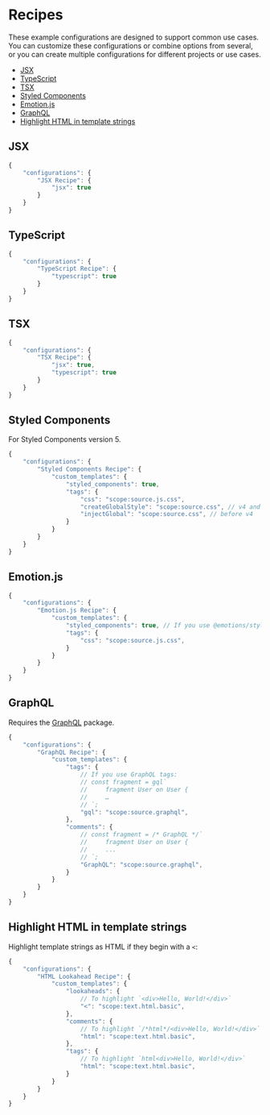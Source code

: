 # Recipes

These example configurations are designed to support common use cases. You can customize these configurations or combine options from several, or you can create multiple configurations for different projects or use cases.

- [JSX](#jsx)
- [TypeScript](#typescript)
- [TSX](#tsx)
- [Styled Components](#styled-components)
- [Emotion.js](#emotionjs)
- [GraphQL](#graphql)
- [Highlight HTML in template strings](#highlight-html-in-template-strings)

## JSX

```js
{
    "configurations": {
        "JSX Recipe": {
            "jsx": true
        }
    }
}
```

## TypeScript

```js
{
    "configurations": {
        "TypeScript Recipe": {
            "typescript": true
        }
    }
}
```

## TSX

```js
{
    "configurations": {
        "TSX Recipe": {
            "jsx": true,
            "typescript": true
        }
    }
}
```

## Styled Components

For Styled Components version 5.

```js
{
    "configurations": {
        "Styled Components Recipe": {
            "custom_templates": {
                "styled_components": true,
                "tags": {
                    "css": "scope:source.js.css",
                    "createGlobalStyle": "scope:source.css", // v4 and above
                    "injectGlobal": "scope:source.css", // before v4
                }
            }
        }
    }
}
```

## Emotion.js

```js
{
    "configurations": {
        "Emotion.js Recipe": {
            "custom_templates": {
                "styled_components": true, // If you use @emotions/styled
                "tags": {
                    "css": "scope:source.js.css",
                }
            }
        }
    }
}
```

## GraphQL

Requires the [GraphQL](https://github.com/dncrews/GraphQL-SublimeText3) package.

```js
{
    "configurations": {
        "GraphQL Recipe": {
            "custom_templates": {
                "tags": {
                    // If you use GraphQL tags:
                    // const fragment = gql`
                    //     fragment User on User {
                    //     …
                    // `;
                    "gql": "scope:source.graphql",
                },
                "comments": {
                    // const fragment = /* GraphQL */`
                    //     fragment User on User {
                    //     ...
                    // `;
                    "GraphQL": "scope:source.graphql",
                }
            }
        }
    }
}
```

## Highlight HTML in template strings

Highlight template strings as HTML if they begin with a `<`:

```js
{
    "configurations": {
        "HTML Lookahead Recipe": {
            "custom_templates": {
                "lookaheads": {
                    // To highlight `<div>Hello, World!</div>`
                    "<": "scope:text.html.basic",
                },
                "comments": {
                    // To highlight `/*html*/<div>Hello, World!</div>`
                    "html": "scope:text.html.basic",
                },
                "tags": {
                    // To highlight `html<div>Hello, World!</div>`
                    "html": "scope:text.html.basic",
                }
            }
        }
    }
}
```
